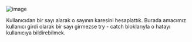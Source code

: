 ![image](https://github.com/user-attachments/assets/bf1cfa89-aff9-4a19-ab9b-209f75cc5e8b)

Kullanıcıdan bir sayı alarak o sayının karesini hesaplattık. Burada amacımız kullanıcı girdi olarak bir sayı girmezse try - catch bloklarıyla o hatayı kullanıcıya bildirebilmek.
